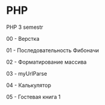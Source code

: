 # PHP
PHP 3 semestr

00 - Верстка

01 - Последовательность Фибоначи

02 - Форматирование массива

03 - myUrlParse

04 - Калькулятор

05 - Гостевая книга 1
